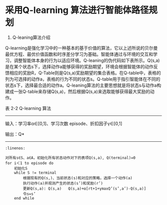 # 采用Q-learning 算法进行智能体路径规划

1. Q-leaning算法介绍

Q-learning是强化学习中的一种基本的基于价值的算法，它以上述所说的贝尔曼最优方程、最优价值函数和时序差分学习为基础。智能体通过与环境的交互和学习，调整智能体本身的行为以适应环境。Q-leaning的伪代码如下表所示。Q(s,a)是在某个状态s下，选择动作a能够获得的奖励期望，环境会根据智能体的动作反馈相应的奖励R，Q-Table则是Q(s,a)奖励期望的集合表格。在Q-table中，表格的列为可选择的动作a，表格的行为不同的状态s。Q-table用于指引智能体在不同的状态s下，选择最合适的动作a。Q-leaning算法的主要思想就是将状态s与动作a构建成一张Q-table来存储Q(s,a)，然后根据Q(s,a)来选取能够获得最大奖励的动作。

<div class="show-mid">表 2-2 Q-learning 算法</div>

***

输入：学习率α∈[0,1]、学习次数 episode、折扣因子γ∈[0,1]

输出：Q*
***

```{code-block}
:linenos:

对所有s∈S、a∈A，初始化所有状态动作对下的表项Q(s,a), Q(terminal)=0
for i＜1 to episode do
    初始化S
    while S != terminal
        根据现有的Q(s,)、当前状态(s)和对应的策略，选择一个动作(a)
        执行动作(a)并观测产生的状态(s’)和奖励(r’)
        更新Q(s,a): Q(s,a)   Q(s,a)+α[rt+1+γmaxQ’(s’,a’)-Q(s,a)]
        令s=s’
    end while
```

